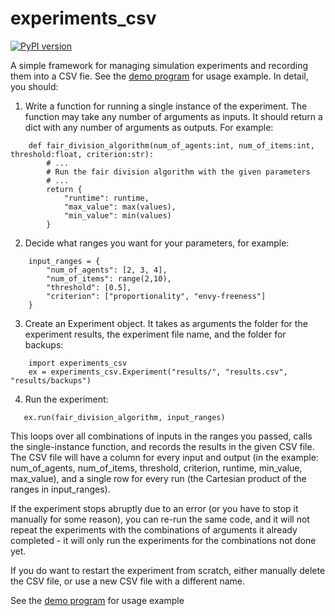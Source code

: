 # experiments_csv
[![PyPI version](https://badge.fury.io/py/experiments_csv.svg)](https://badge.fury.io/py/experiments_csv)

A simple framework for managing simulation experiments and recording them into a CSV fie.
See the [demo program](demo/demo.py) for usage example. In detail, you should:

1. Write a function for running a single instance of the experiment.
The function may take any number of arguments as inputs.
It should return a dict with any number of arguments as outputs.
For example:

```
    def fair_division_algorithm(num_of_agents:int, num_of_items:int, threshold:float, criterion:str):
        # ...
        # Run the fair division algorithm with the given parameters
        # ...
        return {
            "runtime": runtime,
            "max_value": max(values),
            "min_value": min(values)
        }
```

2. Decide what ranges you want for your parameters, for example:

```
    input_ranges = {
        "num_of_agents": [2, 3, 4],
        "num_of_items": range(2,10),
        "threshold": [0.5],
        "criterion": ["proportionality", "envy-freeness"]
    }
```

3. Create an Experiment object. It takes as arguments the folder for the experiment results, the experiment file name, and the folder for backups:

```
    import experiments_csv
    ex = experiments_csv.Experiment("results/", "results.csv", "results/backups")
```

4. Run the experiment:

```
   ex.run(fair_division_algorithm, input_ranges)
```

This loops over all combinations of inputs in the ranges you passed, calls the single-instance function, and records the results in the given CSV file. The CSV file will have a column for every input and output (in the example: num_of_agents, num_of_items, threshold, criterion, runtime, min_value, max_value), and a single row for every run (the Cartesian product of the ranges in input_ranges).

If the experiment stops abruptly due to an error (or you have to stop it manually for some reason), you can re-run the same code, and it will not repeat the experiments with the combinations of arguments it already completed - it will only run the experiments for the combinations not done yet.

If you do want to restart the experiment from scratch, either manually delete the CSV file, or use a new CSV file with a different name.

See the [demo program](demo/demo.py) for usage example